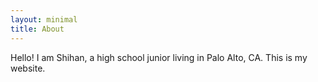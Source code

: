 ```yaml
---
layout: minimal
title: About
---
```

Hello! I am Shihan, a high school junior living in Palo Alto, CA. This is my website.
